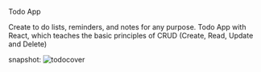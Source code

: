 Todo App

 Create to do lists, reminders, and notes for any purpose. Todo App with React, which teaches  the basic principles of CRUD (Create, Read, Update and Delete)
 
 snapshot:
 ![todocover](https://user-images.githubusercontent.com/101566272/226980012-3d08aa0f-9418-49c4-b353-d340ce64eeb2.png)

